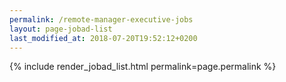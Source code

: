 ```yaml
---
permalink: /remote-manager-executive-jobs
layout: page-jobad-list
last_modified_at: 2018-07-20T19:52:12+0200
---
```

{% include render_jobad_list.html permalink=page.permalink %}
